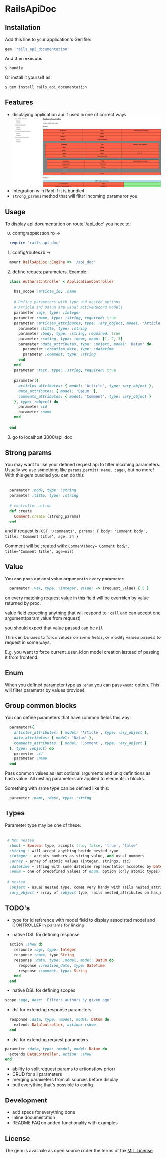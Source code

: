 
# RailsApiDoc

## Installation

Add this line to your application's Gemfile:

```ruby
gem 'rails_api_documentation'
```

And then execute:

    $ bundle

Or install it yourself as:

    $ gem install rails_api_documentation

## Features

+ displaying application api if used in one of correct ways
  ![alt tag](https://raw.githubusercontent.com/vshaveyko/rails_api_doc/master/preview.png)
+ Integration with Rabl if it is bundled
+ ```strong_params``` method that will filter incoming params for you

## Usage

To display api documentation on route '/api_doc' you need to:

0. config/application.rb ->
```ruby
  require 'rails_api_doc'
```
1. config/routes.rb ->
  ```ruby
    mount RailsApiDoc::Engine => '/api_doc'
  ```

2. define request parameters. Example:
  ```ruby
    class AuthorsController < ApplicationController

      has_scope :article_id, :name

      # Define parameters with type and nested options
      # Article and Datum are usual ActiveRecord models
      parameter :age, type: :integer
      parameter :name, type: :string, required: true
      parameter :articles_attributes, type: :ary_object, model: 'Article' do
        parameter :title, type: :string
        parameter :body, type: :string, required: true
        parameter :rating, type: :enum, enum: [1, 2, 3]
        parameter :data_attributes, type: :object, model: 'Datum' do
          parameter :creation_date, type: :datetime
          parameter :comment, type: :string
        end
      end
      parameter :test, type: :string, required: true

      parameter({
        articles_attributes: { model: 'Article', type: :ary_object },
        data_attributes: { model: 'Datum' },
        comments_attributes: { model: 'Comment', type: :ary_object }
      }, type: :object) do
        parameter :id
        parameter :name
      end

    end
  ```
3. go to localhost:3000/api_doc

## Strong params

  You may want to use your defined request api to filter incoming parameters.
  Usually we use something like `params.permit(:name, :age)`, but no more!
  With this gem bundled you can do this:

  ```ruby

    parameter :body, type: :string
    parameter :title, type: :string

    # controller action
    def create
      Comment.create!(strong_params)
    end

  ```

  and if request is `POST '/comments', params: { body: 'Comment body', title: 'Comment title', age: 34 }`

  Comment will be created with: `Comment(body='Comment body', title='Comment title', age=nil)`

## Value

  You can pass optional value argument to every parameter:

  ```ruby
    parameter :val, type: :integer, value: -> (request_value) { 5 }
  ```

  on every matching request value in this field will be overriden by value returned by proc.

  value field expecting anything that will respond to `:call` and can accept one argument(param value from request)

  you should expect that value passed can be `nil`

  This can be used to force values on some fields, or modify values passed to request in some ways.

  E.g. you want to force current_user_id on model creation instead of passing it from frontend.

## Enum

  When you defined parameter type as `:enum` you can pass `enum:` option. This will filter parameter by values provided.

## Group common blocks

  You can define parameters that have common fields this way:

  ```ruby
    parameter({
      articles_attributes: { model: 'Article', type: :ary_object },
      data_attributes: { model: 'Datum' },
      comments_attributes: { model: 'Comment', type: :ary_object }
    }, type: :object) do
      parameter :id
      parameter :name
    end
  ```

  Pass common values as last optional arguments and uniq definitions as hash value.
  All nesting parameters are applied to elements in blocks.

  Something with same type can be defined like this:

  ```ruby
    parameter :name, :desc, type: :string
  ```

## Types

  Parameter type may be one of these:

  ```ruby

   # Non nested
    :bool - Boolean type, accepts true, false, 'true', 'false'
    :string - will accept anything beside nested type
    :integer - accepts numbers as string value, and usual numbers
    :array - array of atomic values (integer, strings, etc)
    :datetime - string with some datetime representation accepted by DateTime.parse
    :enum - one of predefined values of enum: option (only atomic types)

   # nested
    :object - usual nested type. comes very handy with rails nested_attributes feature
    :ary_object - array of :object type, rails nested_attributes on has_many

  ```

## TODO's
+ type for id reference with model field to display associated model and CONTROLLER in params for linking

+ native DSL for defining response
```ruby
  action :show do
    response :age, type: Integer
    response :name, type String
    response :data, type: :model, model: Datum do
      response :creation_date, type: DateTime
      response :comment, type: String
    end
  end
```
+ native DSL for defining scopes
```ruby
scope :age, desc: 'Filters authors by given age'
```
+ dsl for extending response parameters
```ruby
  response :data, type: :model, model: Datum do
    extends DataController, action: :show
  end
```
+ dsl for extending request parameters
```ruby
parameter :data, type: :model, model: Datum do
  extends DataController, action: :show
end
```
+ ability to split request params to actions(low prior)
+ CRUD for all parameters
+ merging parameters from all sources before display
+ pull everything that's possible to config

## Development

+ add specs for everything done
+ inline documentation
+ README FAQ on added functionality with examples

## License

The gem is available as open source under the terms of the [MIT License](http://opensource.org/licenses/MIT).
